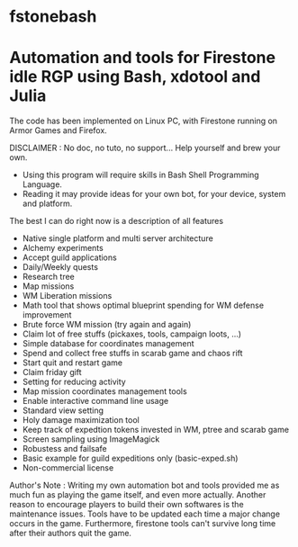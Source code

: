 # fstonebash

Automation and tools for Firestone idle RGP using Bash, xdotool and Julia
=

The code has been implemented on Linux PC, with Firestone running on Armor Games and Firefox.

DISCLAIMER :
No doc, no tuto, no support... Help yourself and brew your own.
* Using this program will require skills in Bash Shell Programming Language.
* Reading it may provide ideas for your own bot, for your device, system and platform.

The best I can do right now is a description of all features

* Native single platform and multi server architecture
* Alchemy experiments
* Accept guild applications
* Daily/Weekly quests
* Research tree
* Map missions
* WM Liberation missions
* Math tool that shows optimal blueprint spending for WM defense improvement
* Brute force WM mission (try again and again)
* Claim lot of free stuffs (pickaxes, tools, campaign loots, ...)
* Simple database for coordinates management
* Spend and collect free stuffs in scarab game and chaos rift
* Start quit and restart game
* Claim friday gift
* Setting for reducing activity
* Map mission coordinates management tools
* Enable interactive command line usage
* Standard view setting
* Holy damage maximization tool
* Keep track of expedtion tokens invested in WM, ptree and scarab game
* Screen sampling using ImageMagick
* Robustess and failsafe
* Basic example for guild expeditions only (basic-exped.sh)
* Non-commercial license

Author's Note :
Writing my own automation bot and tools provided me as much fun as playing the game itself, and even more actually.
Another reason to encourage players to build their own softwares is the maintenance issues.
Tools have to be updated each time a major change occurs in the game.
Furthermore, firestone tools can't survive long time after their authors quit the game.
